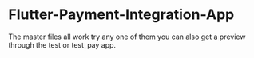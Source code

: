 # Flutter-Payment-Integration-App
The master files all work try any one of them you can also get a preview through the test or test_pay app.
